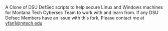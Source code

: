 A Clone of DSU DefSec scripts to help secure Linux and Windows machines for Montana Tech Cybersec Team to work with and learn from.
If any DSU Defsec Members have an issue with this fork, Please contact me at yfan1@mtech.edu
